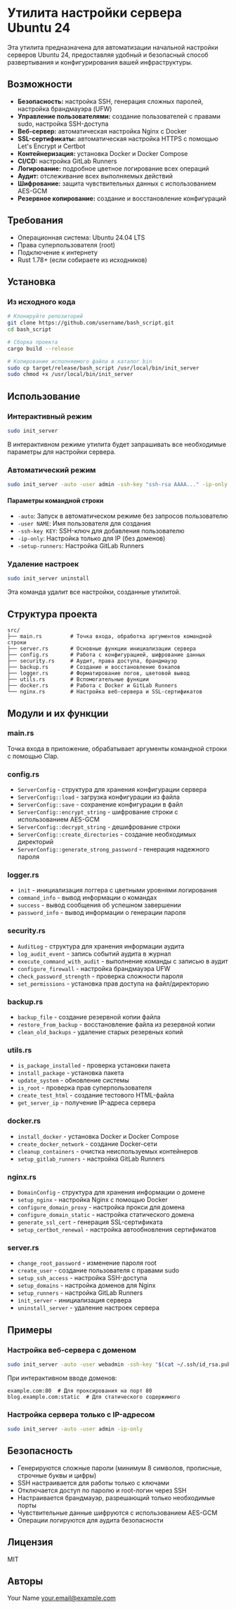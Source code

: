 # Утилита настройки сервера Ubuntu 24

Эта утилита предназначена для автоматизации начальной настройки серверов Ubuntu 24, предоставляя удобный и безопасный способ развертывания и конфигурирования вашей инфраструктуры.

## Возможности

- **Безопасность:** настройка SSH, генерация сложных паролей, настройка брандмауэра (UFW)
- **Управление пользователями:** создание пользователей с правами sudo, настройка SSH-доступа
- **Веб-сервер:** автоматическая настройка Nginx с Docker
- **SSL-сертификаты:** автоматическая настройка HTTPS с помощью Let's Encrypt и Certbot
- **Контейнеризация:** установка Docker и Docker Compose
- **CI/CD:** настройка GitLab Runners
- **Логирование:** подробное цветное логирование всех операций
- **Аудит:** отслеживание всех выполняемых действий
- **Шифрование:** защита чувствительных данных с использованием AES-GCM
- **Резервное копирование:** создание и восстановление конфигураций

## Требования

- Операционная система: Ubuntu 24.04 LTS
- Права суперпользователя (root)
- Подключение к интернету
- Rust 1.78+ (если собираете из исходников)

## Установка

### Из исходного кода

```bash
# Клонируйте репозиторий
git clone https://github.com/username/bash_script.git
cd bash_script

# Сборка проекта
cargo build --release

# Копирование исполняемого файла в каталог bin
sudo cp target/release/bash_script /usr/local/bin/init_server
sudo chmod +x /usr/local/bin/init_server
```

## Использование

### Интерактивный режим

```bash
sudo init_server
```

В интерактивном режиме утилита будет запрашивать все необходимые параметры для настройки сервера.

### Автоматический режим

```bash
sudo init_server -auto -user admin -ssh-key "ssh-rsa AAAA..." -ip-only -setup-runners
```

#### Параметры командной строки

- `-auto`: Запуск в автоматическом режиме без запросов пользователю
- `-user NAME`: Имя пользователя для создания
- `-ssh-key KEY`: SSH-ключ для добавления пользователю
- `-ip-only`: Настройка только для IP (без доменов)
- `-setup-runners`: Настройка GitLab Runners

### Удаление настроек

```bash
sudo init_server uninstall
```

Эта команда удалит все настройки, созданные утилитой.

## Структура проекта

```
src/
├── main.rs         # Точка входа, обработка аргументов командной строки
├── server.rs       # Основные функции инициализации сервера
├── config.rs       # Работа с конфигурацией, шифрование данных
├── security.rs     # Аудит, права доступа, брандмауэр
├── backup.rs       # Создание и восстановление бэкапов
├── logger.rs       # Форматирование логов, цветовой вывод
├── utils.rs        # Вспомогательные функции
├── docker.rs       # Работа с Docker и GitLab Runners
└── nginx.rs        # Настройка веб-сервера и SSL-сертификатов
```

## Модули и их функции

### main.rs
Точка входа в приложение, обрабатывает аргументы командной строки с помощью Clap.

### config.rs
- `ServerConfig` - структура для хранения конфигурации сервера
- `ServerConfig::load` - загрузка конфигурации из файла
- `ServerConfig::save` - сохранение конфигурации в файл
- `ServerConfig::encrypt_string` - шифрование строки с использованием AES-GCM
- `ServerConfig::decrypt_string` - дешифрование строки
- `ServerConfig::create_directories` - создание необходимых директорий
- `ServerConfig::generate_strong_password` - генерация надежного пароля

### logger.rs
- `init` - инициализация логгера с цветными уровнями логирования
- `command_info` - вывод информации о командах
- `success` - вывод сообщения об успешном завершении
- `password_info` - вывод информации о генерации пароля

### security.rs
- `AuditLog` - структура для хранения информации аудита
- `log_audit_event` - запись событий аудита в журнал
- `execute_command_with_audit` - выполнение команды с записью в аудит
- `configure_firewall` - настройка брандмауэра UFW
- `check_password_strength` - проверка сложности пароля
- `set_permissions` - установка прав доступа на файл/директорию

### backup.rs
- `backup_file` - создание резервной копии файла
- `restore_from_backup` - восстановление файла из резервной копии
- `clean_old_backups` - удаление старых резервных копий

### utils.rs
- `is_package_installed` - проверка установки пакета
- `install_package` - установка пакета
- `update_system` - обновление системы
- `is_root` - проверка прав суперпользователя
- `create_test_html` - создание тестового HTML-файла
- `get_server_ip` - получение IP-адреса сервера

### docker.rs
- `install_docker` - установка Docker и Docker Compose
- `create_docker_network` - создание Docker-сети
- `cleanup_containers` - очистка неиспользуемых контейнеров
- `setup_gitlab_runners` - настройка GitLab Runners

### nginx.rs
- `DomainConfig` - структура для хранения информации о домене
- `setup_nginx` - настройка Nginx с помощью Docker
- `configure_domain_proxy` - настройка прокси для домена
- `configure_domain_static` - настройка статического домена
- `generate_ssl_cert` - генерация SSL-сертификата
- `setup_certbot_renewal` - настройка автообновления сертификатов

### server.rs
- `change_root_password` - изменение пароля root
- `create_user` - создание пользователя с правами sudo
- `setup_ssh_access` - настройка SSH-доступа
- `setup_domains` - настройка доменов для Nginx
- `setup_runners` - настройка GitLab Runners
- `init_server` - инициализация сервера
- `uninstall_server` - удаление настроек сервера

## Примеры

### Настройка веб-сервера с доменом

```bash
sudo init_server -auto -user webadmin -ssh-key "$(cat ~/.ssh/id_rsa.pub)" -setup-runners
```

При интерактивном вводе доменов:
```
example.com:80  # Для проксирования на порт 80
blog.example.com:static  # Для статического содержимого
```

### Настройка сервера только с IP-адресом

```bash
sudo init_server -auto -user admin -ip-only
```

## Безопасность

- Генерируются сложные пароли (минимум 8 символов, прописные, строчные буквы и цифры)
- SSH настраивается для работы только с ключами
- Отключается доступ по паролю и root-логин через SSH
- Настраивается брандмауэр, разрешающий только необходимые порты
- Чувствительные данные шифруются с использованием AES-GCM
- Операции логируются для аудита безопасности

## Лицензия

MIT

## Авторы

Your Name <your.email@example.com> 